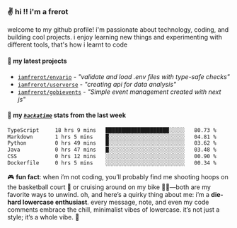 ### ✌️ hi !! i'm a frerot

welcome to my github profile! i'm passionate about technology, coding, and
building cool projects. i enjoy learning new things and experimenting with
different tools, that's how i learnt to code

#### 🚀 my latest projects

- [`iamfrerot/envario`](https://github.com/iamfrerot/envario) - _"validate and
  load .env files with type-safe checks"_
- [`iamfrerot/userverse`](https://github.com/iamfrerot/userverse) - _"creating api for
  data analysis"_
- [`iamfrerot/gobievents`](https://github.com/iamfrerot/gobievents) - _"Simple
  event management created with next js"_

#### 📡 my [_`hackatime`_](https://waka.hackclub.com) stats from the last week

<!--START_SECTION:waka-->

```txt
TypeScript     18 hrs 9 mins   ████████████████████░░░░░   80.73 %
Markdown       1 hrs 5 mins    █░░░░░░░░░░░░░░░░░░░░░░░░   04.81 %
Python         0 hrs 49 mins   █░░░░░░░░░░░░░░░░░░░░░░░░   03.62 %
Java           0 hrs 47 mins   █░░░░░░░░░░░░░░░░░░░░░░░░   03.48 %
CSS            0 hrs 12 mins   ░░░░░░░░░░░░░░░░░░░░░░░░░   00.90 %
Dockerfile     0 hrs 5 mins    ░░░░░░░░░░░░░░░░░░░░░░░░░   00.34 %
```

<!--END_SECTION:waka-->

🎮 **fun fact**: when i’m not coding, you’ll probably find me shooting hoops on
the basketball court 🏀 or cruising around on my bike 🚴‍♂️—both are my favorite
ways to unwind. oh, and here’s a quirky thing about me: i’m a **die-hard
lowercase enthusiast**. every message, note, and even my code comments embrace
the chill, minimalist vibes of lowercase. it’s not just a style; it’s a whole
vibe. 🤘
